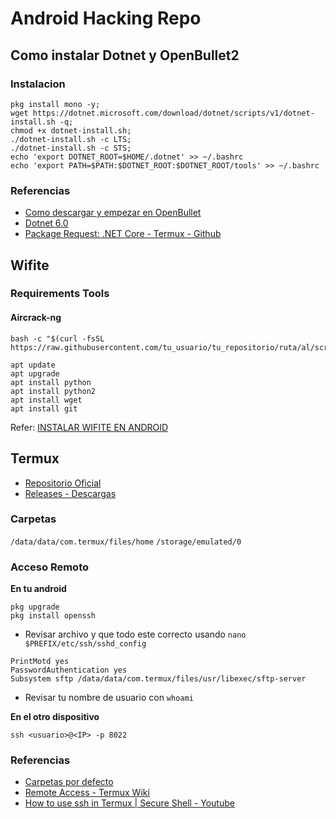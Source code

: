 # Android Hacking Repo

## Como instalar Dotnet y OpenBullet2

### Instalacion 
```
pkg install mono -y;
wget https://dotnet.microsoft.com/download/dotnet/scripts/v1/dotnet-install.sh -q;
chmod +x dotnet-install.sh;
./dotnet-install.sh -c LTS;
./dotnet-install.sh -c STS;
echo 'export DOTNET_ROOT=$HOME/.dotnet' >> ~/.bashrc
echo 'export PATH=$PATH:$DOTNET_ROOT:$DOTNET_ROOT/tools' >> ~/.bashrc
```

### Referencias

- [Como descargar y empezar en OpenBullet](https://discourse.openbullet.dev/t/how-to-download-and-start-openbullet-2/29)
- [Dotnet 6.0](https://dotnet.microsoft.com/en-us/download/dotnet/6.0)
- [Package Request: .NET Core - Termux - Github](https://github.com/termux/termux-packages/issues/516)

## Wifite

### Requirements Tools

#### Aircrack-ng

```
bash -c "$(curl -fsSL https://raw.githubusercontent.com/tu_usuario/tu_repositorio/ruta/al/script/mi_script.sh)"

```

```
apt update
apt upgrade
apt install python
apt install python2
apt install wget
apt install git

```


Refer: [INSTALAR WIFITE EN ANDROID](https://informaticacolectiva.com/es_es/instalar-wifite-en-android-termux-facil-y-rapido/) 

## Termux

- [Repositorio Oficial](https://github.com/termux/termux-app)
- [Releases - Descargas](https://github.com/termux/termux-app/releases/)

### Carpetas

`/data/data/com.termux/files/home`
`/storage/emulated/0`

### Acceso Remoto

**En tu android**

```
pkg upgrade
pkg install openssh
```

* Revisar archivo y que todo este correcto usando `nano $PREFIX/etc/ssh/sshd_config`

```
PrintMotd yes
PasswordAuthentication yes
Subsystem sftp /data/data/com.termux/files/usr/libexec/sftp-server
```

* Revisar tu nombre de usuario con `whoami`

**En el otro dispositivo**
```
ssh <usuario>@<IP> -p 8022
```

### Referencias

- [Carpetas por defecto](https://www.preguntandroid.com/pregunta/23211/donde-esta-la-carpeta-en-la-que-termux-se-encuentra-por-defecto)
- [Remote Access - Termux Wiki](https://wiki.termux.com/wiki/Remote_Access)
- [How to use ssh in Termux | Secure Shell - Youtube](https://www.youtube.com/watch?v=x4zS7DS-l9A)
